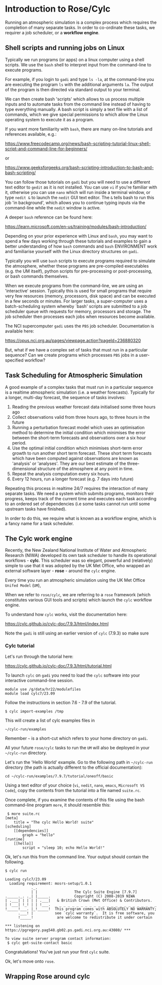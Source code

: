# Introduction to Rose/Cylc

Running an atmospheric simulation is a complex process which requires the completion of many separate tasks. In order to co-ordinate these tasks, we requirer a job scheduler, or a **workflow engine**.

## Shell scripts and running jobs on Linux

Typically we run programs (or apps) on a linux computer using a shell scripts. We use the `bash` shell to interpret input from the command-line to execute programs.

For example, if you login to `gadi` and type `ls -la`, at the command-line you are executing the program `ls` with the additional arguments `la`. The output of the program is then directed via standard output to your terminal.

We can then create bash 'scripts' which allows to us process multiple inputs and to automate tasks from the command line instead of having to type everything manually.  A bash script is simply a text file with a list of commands, which we give special permissions to which allow the Linux operating system to execute it as a program.

If you want more familiarity with `bash`, there are many on-line tutorials and references available, e.g.:

https://www.freecodecamp.org/news/bash-scripting-tutorial-linux-shell-script-and-command-line-for-beginners/

or

https://www.geeksforgeeks.org/bash-scripting-introduction-to-bash-and-bash-scripting/

You can follow those tutorials on `gadi` but you will need to use a different text editor to `gedit` as it is not installed. You can use `vi` if you're familiar with it, otherwise you can use `nano` which will run inside a terminal window, or type `nedit &` to launch the `nedit` GUI text editor.  The `&` tells bash to run this job 'in background', which allows you to continue typing inputs via the command-line while the `nedit` window is active.

A deeper `bash` reference can be found here:

https://learn.microsoft.com/en-us/training/modules/bash-introduction/

Depending on your prior experience with Linux and `bash`, you may want to spend a few days working through these tutorials and examples to gain a better understanding of how `bash` commands and `bash` ENVIRONMENT work and familiarise yourself with the Linux directory structures on `gadi`.

Typically you will use `bash` scripts to execute programs required to simulate the atmosphere, whether these programs are pre-compiled executables (e.g. the UM itself), python scripts for pre-processing or post-processing, or bash commands themselves.

When we execute programs from the command-line, we are using an 'interactive' session. Typically this is used for small programs that require very few resources (memory, processors, disk space) and can be executed in a few seconds or minutes. For larger tasks, a super-computer uses a batch-scheduling system whereby `bash' scripts are submitted to a job scheduler queue with requests for memory, processors and storage. The job scheduler then processes each jobs when resources become available.

The NCI supercomputer `gadi` uses the `PBS` job scheduler. Documentation is available here:

https://opus.nci.org.au/pages/viewpage.action?pageId=236880320

But, what if we have a complex set of tasks that must run in a particular sequence? Can we create programs which processes `PBS` jobs in a user-specified workflow?  

## Task Scheduling for Atmospheric Simulation

A good example of a complex tasks that must run in a particular sequence is a  realtime atmospheric simulation (i.e. a weather forecasts).  Typically for a longer, multi-day forecast, the sequence of tasks involves:
1. Reading the previous weather forecast data initialised some three hours ago
2. Collect observations valid from three hours ago, to three hours in the future
3. Running a perturbation forecast model which uses an optimisation method to determine the initial condition which minimises the error between the short-term forecasts and observations over a six hour period. 
4. Use the optimal initial condition which minimises short-term error growth to run another short term forecast. These short term forecasts which have been computed against observations are known as 'analysis' or 'analyses'. They are our best estimate of the three-dimensional structure of the atmosphere at any point in time. 
5. Repeat the analysis computation every six hours.
5. Every 12 hours, run a longer forecast (e.g. 7 days into future)

Repeating this process in realtime 24/7 requires the interaction of many separate tasks. We need a system which submits programs, monitors their progress, keeps track of the current time and executes each task according to an ordered set of dependencies (i.e some tasks cannot run until some upstream tasks have finished). 

In order to do this, we require what is known as a workflow engine, which is a fancy name for a task scheduler.  

## The Cylc work engine 

Recently, the New Zealand National Institute of Water and Atmospheric Research (NIWA) developed its own task scheduler to handle its operational workflows - **cylc**. This scheduler was so elegant, powerful and (relatively) simple to use that it was adopted by the UK Met Office, who wrapped an external software layer - **rose** - around the `cylc` engine. 

Every time you run an atmospheric simulation using the UK Met Office `Unifed Model` (`UM`), 

When we refer to `rose/cylc`, we are referring to a `rose` framework (which constitutes various GUI tools and scripts) which launch the `cylc` workflow engine.

To understand how `cylc` works, visit the documentation here:

https://cylc.github.io/cylc-doc/7.9.3/html/index.html

Note the `gadi` is still using an earlier version of `cylc` (7.9.3) so make sure 

### Cylc tutorial ###

Let's run through the tutorial here: 

https://cylc.github.io/cylc-doc/7.9.3/html/tutorial.html

To launch `cylc` on `gadi` you need to load the `cylc` software into your interactive command-line session.
```
module use /g/data/hr22/modulefiles
module load cylc7/23.09
```
Follow the instructions in section 7.6 - 7.9 of the tutorial.

```
$ cylc import-examples /tmp
```

This will create a list of cylc examples files in 
```
~/cylc-run/examples
```
Remember `~` is a short-cut which refers to your home directory on `gadi`.

All your future `rose/cylc` tasks to run the `UM` will also be deployed in your `~/cylc-run` directory.

Let's run the 'Hello World' example. Go to the following path in `~/cylc-run` directory (the path is actually different to the official documentation):
```
cd ~/cylc-run/examples/7.9.7/tutorial/oneoff/basic
```
Using a text editor of your choice (`vi`, `nedit`, `nano`, `emacs`, `Microsoft VS Code`), copy the contents from the tutorial into a file named `suite.rc`.

Once complete, if you examine the contents of this file using the bash command-line program `more`, it should resemble this:
```
 $ more suite.rc 
[meta]
    title = "The cylc Hello World! suite"
[scheduling]
    [[dependencies]]
        graph = "hello"
[runtime]
    [[hello]]
        script = "sleep 10; echo Hello World!"
```
Ok, let's run this from the command line. Your output should contain the following.
```
$ cylc run

Loading cylc7/23.09
  Loading requirement: mosrs-setup/1.0.1
            ._.                                                       
            | |                 The Cylc Suite Engine [7.9.7]         
._____._. ._| |_____.           Copyright (C) 2008-2019 NIWA          
| .___| | | | | .___|   & British Crown (Met Office) & Contributors.  
| !___| !_! | | !___.  _ _ _ _ _ _ _ _ _ _ _ _ _ _ _ _ _ _ _ _ _ _ _ _
!_____!___. |_!_____!  This program comes with ABSOLUTELY NO WARRANTY;
      .___! |          see `cylc warranty`.  It is free software, you 
      !_____!           are welcome to redistribute it under certain  

*** listening on https://pgregory.pag548.gb02.ps.gadi.nci.org.au:43080/ ***

To view suite server program contact information:
 $ cylc get-suite-contact basic
```
Congratulations! You've just run your first `cylc` suite. 

Ok, let's move onto `rose`.

## Wrapping Rose around cylc

